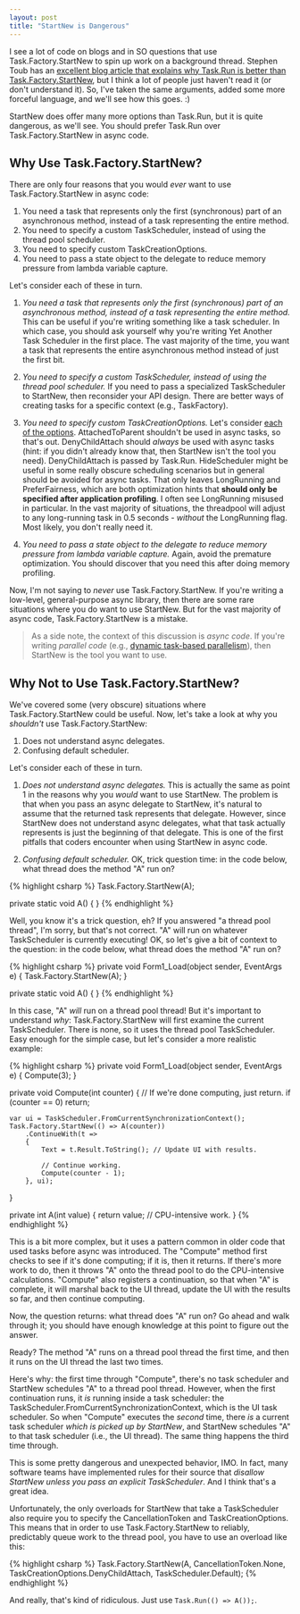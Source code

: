 ```yaml
---
layout: post
title: "StartNew is Dangerous"
---
```

I see a lot of code on blogs and in SO questions that use Task.Factory.StartNew to spin up work on a background thread. Stephen Toub has an [excellent blog article that explains why Task.Run is better than Task.Factory.StartNew](http://blogs.msdn.com/b/pfxteam/archive/2011/10/24/10229468.aspx), but I think a lot of people just haven't read it (or don't understand it). So, I've taken the same arguments, added some more forceful language, and we'll see how this goes. :)

StartNew does offer many more options than Task.Run, but it is quite dangerous, as we'll see. You should prefer Task.Run over Task.Factory.StartNew in async code.

## Why Use Task.Factory.StartNew?

There are only four reasons that you would _ever_ want to use Task.Factory.StartNew in async code:

1. You need a task that represents only the first (synchronous) part of an asynchronous method, instead of a task representing the entire method.
1. You need to specify a custom TaskScheduler, instead of using the thread pool scheduler.
1. You need to specify custom TaskCreationOptions.
1. You need to pass a state object to the delegate to reduce memory pressure from lambda variable capture.

Let's consider each of these in turn.

1. _You need a task that represents only the first (synchronous) part of an asynchronous method, instead of a task representing the entire method._ This can be useful if you're writing something like a task scheduler. In which case, you should ask yourself why you're writing Yet Another Task Scheduler in the first place. The vast majority of the time, you want a task that represents the entire asynchronous method instead of just the first bit.

2. _You need to specify a custom TaskScheduler, instead of using the thread pool scheduler._ If you need to pass a specialized TaskScheduler to StartNew, then reconsider your API design. There are better ways of creating tasks for a specific context (e.g., TaskFactory).

3. _You need to specify custom TaskCreationOptions._ Let's consider [each of the options](http://msdn.microsoft.com/en-us/library/system.threading.tasks.taskcreationoptions.aspx). AttachedToParent shouldn't be used in async tasks, so that's out. DenyChildAttach should _always_ be used with async tasks (hint: if you didn't already know that, then StartNew isn't the tool you need). DenyChildAttach is passed by Task.Run. HideScheduler might be useful in some really obscure scheduling scenarios but in general should be avoided for async tasks. That only leaves LongRunning and PreferFairness, which are both optimization hints that **should only be specified after application profiling**. I often see LongRunning misused in particular. In the vast majority of situations, the threadpool will adjust to any long-running task in 0.5 seconds - _without_ the LongRunning flag. Most likely, you don't really need it.

4. _You need to pass a state object to the delegate to reduce memory pressure from lambda variable capture._ Again, avoid the premature optimization. You should discover that you need this after doing memory profiling.

Now, I'm not saying to _never_ use Task.Factory.StartNew. If you're writing a low-level, general-purpose async library, then there are some rare situations where you do want to use StartNew. But for the vast majority of async code, Task.Factory.StartNew is a mistake.

> As a side note, the context of this discussion is _async code_. If you're writing _parallel code_ (e.g., [dynamic task-based parallelism](http://msdn.microsoft.com/en-us/library/ff963551.aspx)), then StartNew is the tool you want to use.

## Why Not to Use Task.Factory.StartNew?

We've covered some (very obscure) situations where Task.Factory.StartNew could be useful. Now, let's take a look at why you _shouldn't_ use Task.Factory.StartNew:

 1. Does not understand async delegates.
 1. Confusing default scheduler.

Let's consider each of these in turn.

1. _Does not understand async delegates._ This is actually the same as point 1 in the reasons why you _would_ want to use StartNew. The problem is that when you pass an async delegate to StartNew, it's natural to assume that the returned task represents that delegate. However, since StartNew does not understand async delegates, what that task actually represents is just the beginning of that delegate. This is one of the first pitfalls that coders encounter when using StartNew in async code.

2. _Confusing default scheduler._ OK, trick question time: in the code below, what thread does the method "A" run on?

{% highlight csharp %}
Task.Factory.StartNew(A);

private static void A() { }
{% endhighlight %}

Well, you know it's a trick question, eh? If you answered "a thread pool thread", I'm sorry, but that's not correct. "A" will run on whatever TaskScheduler is currently executing! OK, so let's give a bit of context to the question: in the code below, what thread does the method "A" run on?

{% highlight csharp %}
private void Form1_Load(object sender, EventArgs e)
{
    Task.Factory.StartNew(A);
}

private static void A() { }
{% endhighlight %}

In this case, "A" _will_ run on a thread pool thread! But it's important to understand _why_: Task.Factory.StartNew will first examine the current TaskScheduler. There is none, so it uses the thread pool TaskScheduler. Easy enough for the simple case, but let's consider a more realistic example:

{% highlight csharp %}
private void Form1_Load(object sender, EventArgs e)
{
    Compute(3);
}

private void Compute(int counter)
{
    // If we're done computing, just return.
    if (counter == 0)
        return;

    var ui = TaskScheduler.FromCurrentSynchronizationContext();
    Task.Factory.StartNew(() => A(counter))
        .ContinueWith(t =>
        {
            Text = t.Result.ToString(); // Update UI with results.

            // Continue working.
            Compute(counter - 1);
        }, ui);
}

private int A(int value)
{
    return value; // CPU-intensive work.
}
{% endhighlight %}

This is a bit more complex, but it uses a pattern common in older code that used tasks before async was introduced. The "Compute" method first checks to see if it's done computing; if it is, then it returns. If there's more work to do, then it throws "A" onto the thread pool to do the CPU-intensive calculations. "Compute" also registers a continuation, so that when "A" is complete, it will marshal back to the UI thread, update the UI with the results so far, and then continue computing.

Now, the question returns: what thread does "A" run on? Go ahead and walk through it; you should have enough knowledge at this point to figure out the answer.

Ready? The method "A" runs on a thread pool thread the first time, and then it runs on the UI thread the last two times.

Here's why: the first time through "Compute", there's no task scheduler and StartNew schedules "A" to a thread pool thread. However, when the first continuation runs, it _is_ running inside a task scheduler: the TaskScheduler.FromCurrentSynchronizationContext, which is the UI task scheduler. So when "Compute" executes the _second_ time, there _is_ a current task scheduler _which is picked up by StartNew_, and StartNew schedules "A" to that task scheduler (i.e., the UI thread). The same thing happens the third time through.

This is some pretty dangerous and unexpected behavior, IMO. In fact, many software teams have implemented rules for their source that _disallow StartNew unless you pass an explicit TaskScheduler_. And I think that's a great idea.

Unfortunately, the only overloads for StartNew that take a TaskScheduler also require you to specify the CancellationToken and TaskCreationOptions. This means that in order to use Task.Factory.StartNew to reliably, predictably queue work to the thread pool, you have to use an overload like this:

{% highlight csharp %}
Task.Factory.StartNew(A, CancellationToken.None, TaskCreationOptions.DenyChildAttach, TaskScheduler.Default);
{% endhighlight %}

And really, that's kind of ridiculous. Just use `Task.Run(() => A());`.

